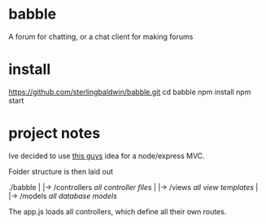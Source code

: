 # babble
A forum for chatting, or a chat client for making forums


# install
https://github.com/sterlingbaldwin/babble.git
cd babble
npm install
npm start


# project notes
Ive decided to use [this guys](http://timstermatic.github.io/blog/2013/08/17/a-simple-mvc-framework-with-node-and-express/) idea for a node/express MVC.

Folder structure is then laid out

./babble
  |
  |-> /controllers  _all controller files_
  |
  |-> /views  _all view templates_
  |
  |-> /models  _all database models_


The app.js loads all controllers, which define all their own routes.
